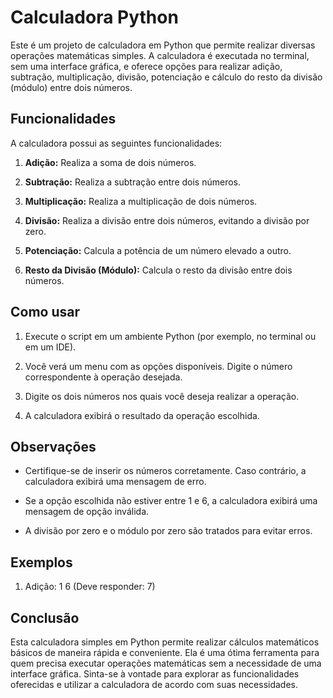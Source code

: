 # Calculadora Python

Este é um projeto de calculadora em Python que permite realizar diversas operações matemáticas simples. A calculadora é executada no terminal, sem uma interface gráfica, e oferece opções para realizar adição, subtração, multiplicação, divisão, potenciação e cálculo do resto da divisão (módulo) entre dois números.

## Funcionalidades

A calculadora possui as seguintes funcionalidades:

1. **Adição:** Realiza a soma de dois números.

2. **Subtração:** Realiza a subtração entre dois números.

3. **Multiplicação:** Realiza a multiplicação de dois números.

4. **Divisão:** Realiza a divisão entre dois números, evitando a divisão por zero.

5. **Potenciação:** Calcula a potência de um número elevado a outro.

6. **Resto da Divisão (Módulo):** Calcula o resto da divisão entre dois números.

## Como usar

1. Execute o script em um ambiente Python (por exemplo, no terminal ou em um IDE).

2. Você verá um menu com as opções disponíveis. Digite o número correspondente à operação desejada.

3. Digite os dois números nos quais você deseja realizar a operação.

4. A calculadora exibirá o resultado da operação escolhida.

## Observações

- Certifique-se de inserir os números corretamente. Caso contrário, a calculadora exibirá uma mensagem de erro.

- Se a opção escolhida não estiver entre 1 e 6, a calculadora exibirá uma mensagem de opção inválida.

- A divisão por zero e o módulo por zero são tratados para evitar erros.

## Exemplos

1. Adição: 1 6
(Deve responder: 7)
## Conclusão

Esta calculadora simples em Python permite realizar cálculos matemáticos básicos de maneira rápida e conveniente. Ela é uma ótima ferramenta para quem precisa executar operações matemáticas sem a necessidade de uma interface gráfica. Sinta-se à vontade para explorar as funcionalidades oferecidas e utilizar a calculadora de acordo com suas necessidades.
